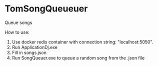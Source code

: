 # TomSongQueueuer
Queue songs

How to use:

1. Use docker redis container with connection string: "localhost:5050".
2. Run ApplicationDj.exe
3. Fill in songs.json
4. Run SongQueuer.exe to queue a random song from the .json file
